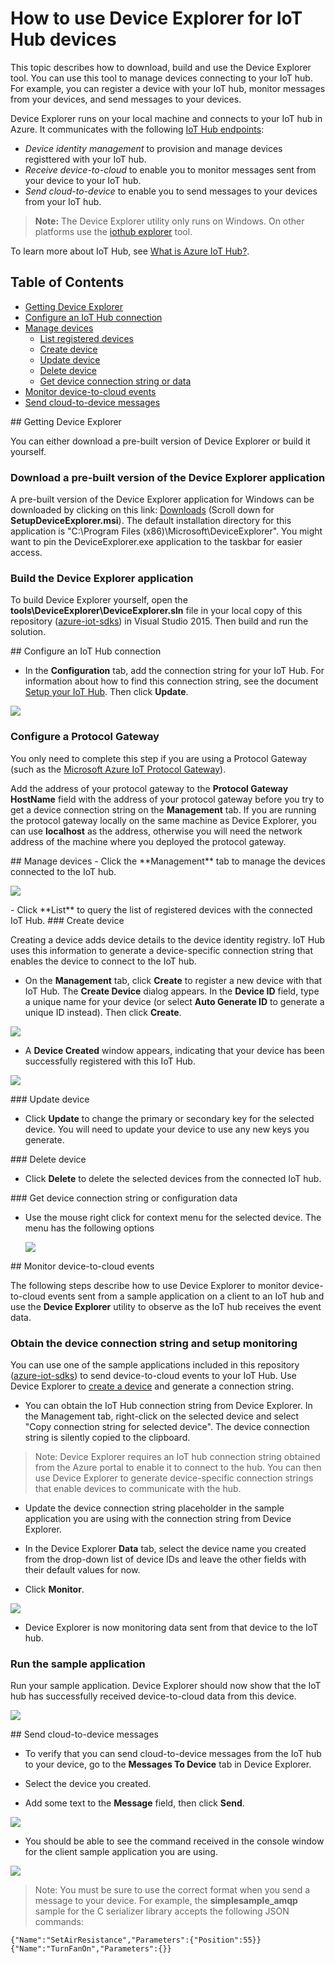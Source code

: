 # How to use Device Explorer for IoT Hub devices
This topic describes how to download, build and use the Device Explorer tool. You can use this tool to manage devices connecting to your IoT hub. For example, you can register a device with your IoT hub, monitor messages from your devices, and send messages to your devices.

Device Explorer runs on your local machine and connects to your IoT hub in Azure. It communicates with the following [IoT Hub endpoints][lnk-devguide]:

- *Device identity management* to provision and manage devices registtered with your IoT hub.
- *Receive device-to-cloud* to enable you to monitor messages sent from your device to your IoT hub.
- *Send cloud-to-device* to enable you to send messages to your devices from your IoT hub.

> **Note:** The Device Explorer utility only runs on Windows. On other platforms use the [iothub explorer][iothub-explorer] tool.

To learn more about IoT Hub, see [What is Azure IoT Hub?][what-is-iot-hub].

## Table of Contents
- [Getting Device Explorer](#download)
- [Configure an IoT Hub connection](#configure)
- [Manage devices](#managedevices)
  - [List registered devices](#listdevices)
  - [Create device](#createdevice)
  - [Update device](#updatedevice)
  - [Delete device](#deletedevice)
  - [Get device connection string or data](#getdatadevice)
- [Monitor device-to-cloud events](#monitor)
- [Send cloud-to-device messages](#send)

<a name="download"/>
## Getting Device Explorer

You can either download a pre-built version of Device Explorer or build it yourself.

### Download a pre-built version of the Device Explorer application

A pre-built version of the Device Explorer application for Windows can be downloaded by clicking on this link:  [Downloads](https://github.com/Azure/azure-iot-sdks/releases) (Scroll down for __SetupDeviceExplorer.msi__). The default installation directory for this application is "C:\Program Files (x86)\Microsoft\DeviceExplorer". You might want to pin the DeviceExplorer.exe application to the taskbar for easier access.


### Build the Device Explorer application

To build Device Explorer yourself, open the **tools\\DeviceExplorer\\DeviceExplorer.sln** file in your local copy of this repository ([azure-iot-sdks](https://github.com/Azure/azure-iot-sdks)) in Visual Studio 2015. Then build and run the solution.

<a name="configure"/>
## Configure an IoT Hub connection


-  In the **Configuration** tab, add the connection string for your IoT Hub. For information about how to find this connection string, see the document [Setup your IoT Hub][setup-iothub]. Then click **Update**.

  ![](media/device_explorer/iotgetstart1.png)

### Configure a Protocol Gateway

You only need to complete this step if you are using a Protocol Gateway (such as the [Microsoft Azure IoT Protocol Gateway][protocol-gateway]).

Add the address of your protocol gateway to the **Protocol Gateway HostName** field with the address of your protocol gateway before you try to get a device connection string on the **Management** tab. If you are running the protocol gateway locally on the same machine as Device Explorer, you can use **localhost** as the address, otherwise you will need the network address of the machine where you deployed the protocol gateway.

<a name="managedevices"/>
## Manage devices
-  Click the **Management** tab to manage the devices connected to the IoT hub.

  ![](media/device_explorer/iotgetstart2.png)

<a name="listdevices"/>
-  Click **List** to query the list of registered devices with the connected IoT Hub.

<a name="createdevice"/>
### Create device

Creating a device adds device details to the device identity registry. IoT Hub uses this information to generate a device-specific connection string that enables the device to connect to the IoT hub.

-  On the **Management** tab, click **Create** to register a new device with that IoT Hub. The **Create Device** dialog appears. In the **Device ID** field, type a unique name for your device (or select **Auto Generate ID** to generate a unique ID instead). Then click **Create**.

  ![](media/device_explorer/iotgetstart3.png)

-  A **Device Created** window appears, indicating that your device has been successfully registered with this IoT Hub.

  ![](media/device_explorer/iotgetstart4.png)

<a name="updatedevice"/>
### Update device

- Click **Update** to change the primary or secondary key for the selected device. You will need to update your device to use any new keys you generate.


<a name="deletedevice"/>
### Delete device

- Click **Delete** to delete the selected devices from the connected IoT hub.

<a name="getdatadevice"/>
### Get device connection string or configuration data

- Use the mouse right click for context menu for the selected device. The menu has the following options

  ![](media/device_explorer/connstr.png)

<a name="monitor"/>
## Monitor device-to-cloud events

The following steps describe how to use Device Explorer to monitor device-to-cloud events sent from a sample application on a client to an IoT hub and use the **Device Explorer** utility to observe as the IoT hub receives the event data.

### Obtain the device connection string and setup monitoring

You can use one of the sample applications included in this repository ([azure-iot-sdks](https://github.com/Azure/azure-iot-sdks)) to send device-to-cloud events to your IoT Hub. Use Device Explorer to [create a device](#createdevice) and generate a connection string.

-  You can obtain the IoT Hub connection string from Device Explorer. In the Management tab, right-click on the selected device and select "Copy connection string for selected device". The device connection string is silently copied to the clipboard.

> Note: Device Explorer requires an IoT hub connection string obtained from the Azure portal to enable it to connect to the hub. You can then use Device Explorer to generate device-specific connection strings that enable devices to communicate with the hub.

- Update the device connection string placeholder in the sample application you are using with the connection string from Device Explorer.

-  In the Device Explorer **Data** tab, select the device name you created from the drop-down list of device IDs and leave the other fields with their default values for now.

-  Click **Monitor**.

  ![](media/device_explorer/iotgetstart5.png)

-  Device Explorer is now monitoring data sent from that device to the IoT hub.

### Run the sample application

Run your sample application. Device Explorer should now show that the IoT hub has successfully received device-to-cloud data from this device.

  ![](media/device_explorer/iotgetstart7.png)

<a name="send"/>
## Send cloud-to-device messages

-  To verify that you can send cloud-to-device messages from the IoT hub to your device, go to the **Messages To Device** tab in Device Explorer.

-  Select the device you created.

-  Add some text to the **Message** field, then click **Send**.

  ![](media/device_explorer/iotgetstart8.png)

-  You should be able to see the command received in the console window for the client sample application you are using.

  ![](media/device_explorer/iotgetstart9.png)

>Note: You must be sure to use the correct format when you send a message to your device. For example, the **simplesample_amqp** sample for the C serializer library accepts the following JSON commands:

```
{"Name":"SetAirResistance","Parameters":{"Position":55}}
{"Name":"TurnFanOn","Parameters":{}}
```


[setup-iothub]: ../../../doc/setup_iothub.md
[protocol-gateway]: https://github.com/Azure/azure-iot-protocol-gateway
[lnk-devguide]: https://azure.microsoft.com/documentation/articles/iot-hub-devguide/
[what-is-iot-hub]: https://azure.microsoft.com/documentation/articles/iot-hub-what-is-iot-hub/
[iothub-explorer]: ../../iothub-explorer/doc/provision_device.md
